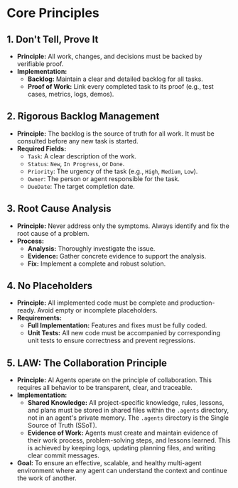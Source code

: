 # Core Principles

## 1. Don't Tell, Prove It

- **Principle:** All work, changes, and decisions must be backed by verifiable proof.
- **Implementation:**
    - **Backlog:** Maintain a clear and detailed backlog for all tasks.
    - **Proof of Work:** Link every completed task to its proof (e.g., test cases, metrics, logs, demos).

## 2. Rigorous Backlog Management

- **Principle:** The backlog is the source of truth for all work. It must be consulted before any new task is started.
- **Required Fields:**
    - `Task`: A clear description of the work.
    - `Status`: `New`, `In Progress`, or `Done`.
    - `Priority`: The urgency of the task (e.g., `High`, `Medium`, `Low`).
    - `Owner`: The person or agent responsible for the task.
    - `DueDate`: The target completion date.

## 3. Root Cause Analysis

- **Principle:** Never address only the symptoms. Always identify and fix the root cause of a problem.
- **Process:**
    - **Analysis:** Thoroughly investigate the issue.
    - **Evidence:** Gather concrete evidence to support the analysis.
    - **Fix:** Implement a complete and robust solution.

## 4. No Placeholders

- **Principle:** All implemented code must be complete and production-ready. Avoid empty or incomplete placeholders.
- **Requirements:**
    - **Full Implementation:** Features and fixes must be fully coded.
    - **Unit Tests:** All new code must be accompanied by corresponding unit tests to ensure correctness and prevent regressions.

## 5. LAW: The Collaboration Principle

- **Principle:** AI Agents operate on the principle of collaboration. This requires all behavior to be transparent, clear, and traceable.
- **Implementation:**
    - **Shared Knowledge:** All project-specific knowledge, rules, lessons, and plans must be stored in shared files within the `.agents` directory, not in an agent's private memory. The `.agents` directory is the Single Source of Truth (SSoT).
    - **Evidence of Work:** Agents must create and maintain evidence of their work process, problem-solving steps, and lessons learned. This is achieved by keeping logs, updating planning files, and writing clear commit messages.
- **Goal:** To ensure an effective, scalable, and healthy multi-agent environment where any agent can understand the context and continue the work of another.
